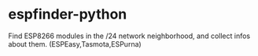 # espfinder-python
Find ESP8266 modules in the /24 network neighborhood, and collect infos about them. (ESPEasy,Tasmota,ESPurna)
